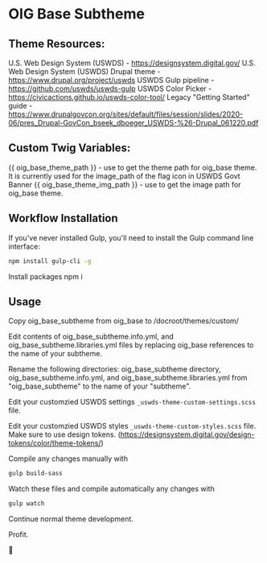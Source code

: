 # OIG Base Subtheme

## Theme Resources:
U.S. Web Design System (USWDS) - https://designsystem.digital.gov/
U.S. Web Design System (USWDS) Drupal theme - https://www.drupal.org/project/uswds
USWDS Gulp pipeline - https://github.com/uswds/uswds-gulp
USWDS Color Picker - https://civicactions.github.io/uswds-color-tool/
Legacy "Getting Started" guide - https://www.drupalgovcon.org/sites/default/files/session/slides/2020-06/pres_Drupal-GovCon_bseek_dboeger_USWDS-%26-Drupal_061220.pdf

## Custom Twig Variables:
{{ oig_base_theme_path }} - use to get the theme path for oig_base theme. It is currently used for the image_path of the flag icon in USWDS Govt Banner
{{ oig_base_theme_img_path }} - use to get the image path for oig_base theme.

## Workflow Installation
If you've never installed Gulp, you'll need to install the Gulp command line interface:

```bash
npm install gulp-cli -g
```

Install packages
npm i

## Usage
Copy oig_base_subtheme from oig_base to /docroot/themes/custom/

Edit contents of oig_base_subtheme.info.yml, and oig_base_subtheme.libraries.yml files by replacing oig_base references to the name of your subtheme.

Rename the following directories: oig_base_subtheme directory, oig_base_subtheme.info.yml, and oig_base_subtheme.libraries.yml from "oig_base_subtheme" to the name of your "subtheme".

Edit your customzied USWDS settings  `_uswds-theme-custom-settings.scss` file.

Edit your customzied USWDS styles  `_uswds-theme-custom-styles.scss` file. Make sure to use design tokens. (https://designsystem.digital.gov/design-tokens/color/theme-tokens/)

Compile any changes manually with

```bash
gulp build-sass
```

Watch these files and compile automatically any changes with

```bash
gulp watch
```

Continue normal theme development.

Profit.

:rocket:

